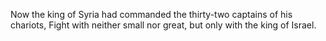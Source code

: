 Now the king of Syria had commanded the thirty-two captains of his chariots, Fight with neither small nor great, but only with the king of Israel.
